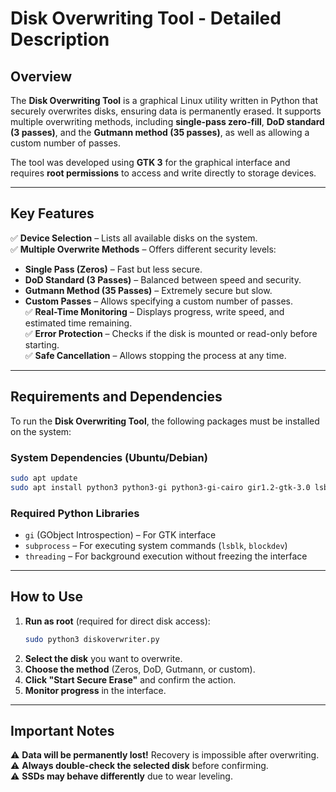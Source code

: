# **Disk Overwriting Tool - Detailed Description**  

## **Overview**  
The **Disk Overwriting Tool** is a graphical Linux utility written in Python that securely overwrites disks, ensuring data is permanently erased. It supports multiple overwriting methods, including **single-pass zero-fill**, **DoD standard (3 passes)**, and the **Gutmann method (35 passes)**, as well as allowing a custom number of passes.  

The tool was developed using **GTK 3** for the graphical interface and requires **root permissions** to access and write directly to storage devices.  

---

## **Key Features**  
✅ **Device Selection** – Lists all available disks on the system.  
✅ **Multiple Overwrite Methods** – Offers different security levels:  
   - **Single Pass (Zeros)** – Fast but less secure.  
   - **DoD Standard (3 Passes)** – Balanced between speed and security.  
   - **Gutmann Method (35 Passes)** – Extremely secure but slow.  
   - **Custom Passes** – Allows specifying a custom number of passes.  
✅ **Real-Time Monitoring** – Displays progress, write speed, and estimated time remaining.  
✅ **Error Protection** – Checks if the disk is mounted or read-only before starting.  
✅ **Safe Cancellation** – Allows stopping the process at any time.  

---

## **Requirements and Dependencies**  
To run the **Disk Overwriting Tool**, the following packages must be installed on the system:  

### **System Dependencies (Ubuntu/Debian)**  
```bash
sudo apt update  
sudo apt install python3 python3-gi python3-gi-cairo gir1.2-gtk-3.0 lsblk util-linux coreutils  
```  

### **Required Python Libraries**  
- `gi` (GObject Introspection) – For GTK interface  
- `subprocess` – For executing system commands (`lsblk`, `blockdev`)  
- `threading` – For background execution without freezing the interface  

---

## **How to Use**  
1. **Run as root** (required for direct disk access):  
   ```bash  
   sudo python3 diskoverwriter.py  
   ```  
2. **Select the disk** you want to overwrite.  
3. **Choose the method** (Zeros, DoD, Gutmann, or custom).  
4. **Click "Start Secure Erase"** and confirm the action.  
5. **Monitor progress** in the interface.  

---

## **Important Notes**  
⚠ **Data will be permanently lost!** Recovery is impossible after overwriting.  
⚠ **Always double-check the selected disk** before confirming.  
⚠ **SSDs may behave differently** due to wear leveling.
